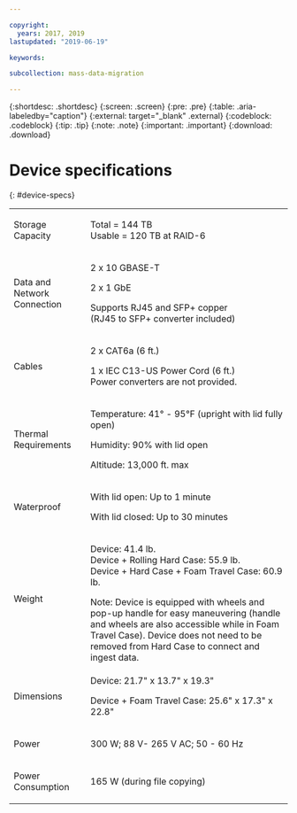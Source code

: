 ```yaml
---

copyright:
  years: 2017, 2019
lastupdated: "2019-06-19"

keywords:

subcollection: mass-data-migration

---
```


{:shortdesc: .shortdesc}
{:screen: .screen}
{:pre: .pre}
{:table: .aria-labeledby="caption"}
{:external: target="_blank" .external}
{:codeblock: .codeblock}
{:tip: .tip}
{:note: .note}
{:important: .important}
{:download: .download}

# Device specifications
{: #device-specs}

<table role="presentation">
        <colgroup>
          <col/>
          <col/>
        </colgroup>
          <tr>
            <td><p>Storage Capacity</p></td>
            <td>
              <p>Total = 144 TB<br/>Usable = 120 TB at RAID-6</p>
            </td>
          </tr>
          <tr>
            <td><p>Data and Network Connection</p></td>
            <td>
              <p>2 x 10 GBASE-T</p>
              <p>2 x 1 GbE</p>
              <p>Supports RJ45 and SFP+ copper <br/> (RJ45 to SFP+ converter included)</p>
            </td>
          </tr>
          <tr>
            <td><p>Cables</p></td>
            <td>
              <p>2 x CAT6a (6 ft.)</p>
              <p>1 x IEC C13-US Power Cord (6 ft.) <br/>Power converters are not provided.</p>
            </td>
          </tr>
          <tr>
            <td><p>Thermal Requirements</p></td>
            <td>
              <p>Temperature: 41° - 95°F (upright with lid fully open)</p>
              <p>Humidity: 90% with lid open</p>
              <p>Altitude: 13,000 ft. max</p>
            </td>
          </tr>
          <tr>
            <td><p>Waterproof</p></td>
            <td>
              <p>With lid open: Up to 1 minute</p>
              <p>With lid closed: Up to 30 minutes</p>
            </td>
          </tr>
          <tr>
            <td><p>Weight</p></td>
            <td>
              <p>Device: 41.4 lb.</br>Device + Rolling Hard Case: 55.9 lb.<br/>Device + Hard Case + Foam Travel Case: 60.9 lb.</p>
              Note: Device is equipped with wheels and pop-up handle for easy maneuvering (handle and wheels are also accessible while in Foam Travel Case). Device does not need to be removed from Hard Case to connect and ingest data.
            </td>
          </tr>
          <tr>
            <td><p>Dimensions</p></td>
            <td>
              <p>Device: 21.7" x 13.7" x 19.3"</p>
              <p>Device + Foam Travel Case: 25.6" x 17.3" x 22.8"</p>
            </td>
          </tr>
          <tr>
            <td><p>Power</p></td>
            <td>
              <p>300 W; 88 V- 265 V AC; 50 - 60 Hz</p>
            </td>
          </tr>
          <tr>
            <td><p>Power Consumption</p></td>
            <td>
              <p>165 W (during file copying)</p>
            </td>
          </tr>
</table>

